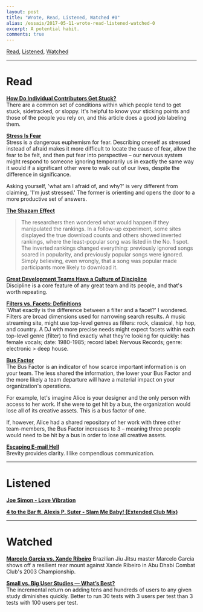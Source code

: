 ```yaml
---
layout: post
title: "Wrote, Read, Listened, Watched #0"
alias: /essais/2017-05-11-wrote-read-listened-watched-0
excerpt: A potential habit.  
comments: true
---
```


[Read](#read), [Listened](#listened), [Watched](#watched)

---

# <a name="read">Read</a>

**[How Do Individual Contributors Get Stuck?](https://medium.com/@skamille/how-do-individual-contributors-get-stuck-63102ba43516)**  
 There are a common set of conditions within which people tend to get stuck, sidetracked, or sloppy. It's helpful to know your sticking points and those of the people you rely on, and this article does a good job labeling them.

**[Stress Is Fear](http://joereddington.com/6341/2017/01/17/stress-is-fear/)**      
 Stress is a dangerous euphemism for fear. Describing oneself as stressed instead of afraid makes it more difficult to locate the cause of fear, allow the fear to be felt, and then put fear into perspective – our nervous system might respond to someone ignoring temporarily us in exactly the same way it would if a significant other were to walk out of our lives, despite the difference in significance.

Asking yourself, 'what am I afraid of, and why?' is very different from claiming, 'I'm just stressed.' The former is orienting and opens the door to a more productive set of answers.

**[The Shazam Effect](https://www.theatlantic.com/magazine/archive/2014/12/the-shazam-effect/382237/)**   
> The researchers then wondered what would happen if they manipulated the rankings. In a follow-up experiment, some sites displayed the true download counts and others showed inverted rankings, where the least-popular song was listed in the No. 1 spot. The inverted rankings changed everything: previously ignored songs soared in popularity, and previously popular songs were ignored. Simply believing, even wrongly, that a song was popular made participants more likely to download it.  

**[Great Development Teams Have a Culture of Discipline](https://www.linkedin.com/pulse/20141022145416-6200243-great-development-teams-have-a-culture-of-discpline/)**  
Discipline is a core feature of any great team and its people, and that's worth repeating.    

**[Filters vs. Facets: Definitions](https://www.nngroup.com/articles/filters-vs-facets/)**   
 'What exactly is the difference between a filter and a facet?' I wondered. Filters are broad dimensions used for narrowing search results. A music streaming site, might use top-level genres as filters: rock, classical, hip hop, and country. A DJ with more precise needs might expect facets within each top-level genre (filter) to find exactly what they're looking for quickly: has female vocals; date: 1980-1985; record label: Nervous Records; genre: electronic \> deep house.  
 
**[Bus Factor](https://en.wikipedia.org/wiki/Bus_factor)**  
 The Bus Factor is an indicator of how scarce important information is on your team. The less shared the information, the lower your Bus Factor and the more likely a team departure will have a material impact on your organization's operations.

For example, let's imagine Alice is your designer and the only person with access to her work. If she were to get hit by a bus, the organization would lose all of its creative assets. This is a bus factor of one.

If, however, Alice had a shared repository of her work with three other team-members, the Bus Factor increases to 3 – meaning three people would need to be hit by a bus in order to lose all creative assets.  

**[Escaping E-mail Hell](https://medium.com/the-year-of-the-looking-glass/escaping-e-mail-hell-f55905f3862f)**   
 Brevity provides clarity. I like compendious communication.  

---

# <a name="listened">Listened</a>

**[Joe Simon - Love Vibration](https://www.youtube.com/watch?v=0IFqRgCQhH0)**    

**[4 to the Bar ft. Alexis P. Suter - Slam Me Baby! (Extended Club Mix)](https://www.youtube.com/watch?v=snLYAPyN4ns)**

---

# <a name="watched">Watched</a>

**[Marcelo Garcia vs. Xande Ribeiro](https://www.youtube.com/watch?v=uA3M8RbVUt0)**
 Brazilian Jiu Jitsu master Marcelo Garcia shows off a resilient rear mount against Xande Ribeiro in Abu Dhabi Combat Club's 2003 Championship.

**[Small vs. Big User Studies — What’s Best?](https://www.youtube.com/watch?v=ZTsT8r4MWLk)**  
 The incremental return on adding tens and hundreds of users to any given study diminishes quickly. Better to run 30 tests with 3 users per test than 3 tests with 100 users per test.